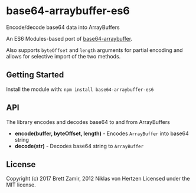 # base64-arraybuffer-es6

Encode/decode base64 data into ArrayBuffers

An ES6 Modules-based port of [base64-arraybuffer](https://github.com/niklasvh/base64-arraybuffer).

Also supports `byteOffset` and `length` arguments for partial encoding and
allows for selective import of the two methods.

## Getting Started

Install the module with: `npm install base64-arraybuffer-es6`

## API

The library encodes and decodes base64 to and from ArrayBuffers

 - __encode(buffer, byteOffset, length)__ - Encodes `ArrayBuffer` into base64 string
 - __decode(str)__ - Decodes base64 string to `ArrayBuffer`

## License

Copyright (c) 2017 Brett Zamir, 2012 Niklas von Hertzen
Licensed under the MIT license.
